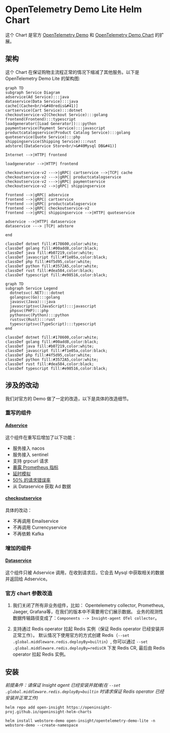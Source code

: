 # OpenTelemetry Demo Lite Helm Chart

这个 Chart 是官方 [OpenTelemetry Demo](https://github.com/open-telemetry/opentelemetry-demo) 和
[OpenTelemetry Demo Chart](https://github.com/open-telemetry/opentelemetry-helm-charts/tree/main/charts/opentelemetry-demo)
的扩展。

## 架构

这个 Chart 在保证购物主流程正常的情况下缩减了其他服务。以下是 OpenTelemetry Demo Lite 的架构图:

```mermaid
graph TD
subgraph Service Diagram
adservice(Ad Service):::java
dataservice(Data Service):::java
cache[(Cache<br/>&#40redis&#41)]
cartservice(Cart Service):::dotnet
checkoutservice-v2(Checkout Service):::golang
frontend(Frontend):::typescript
loadgenerator([Load Generator]):::python
paymentservice(Payment Service):::javascript
productcatalogservice(Product Catalog Service):::golang
quoteservice(Quote Service):::php
shippingservice(Shipping Service):::rust
adstore[(DataService Store<br/>&#40Mysql DB&#41)]

Internet -->|HTTP| frontend

loadgenerator -->|HTTP| frontend

checkoutservice-v2 --->|gRPC| cartservice -->|TCP| cache
checkoutservice-v2 --->|gRPC| productcatalogservice
checkoutservice-v2 --->|gRPC| paymentservice
checkoutservice-v2 -->|gRPC| shippingservice

frontend -->|gRPC| adservice
frontend -->|gRPC| cartservice
frontend -->|gRPC| productcatalogservice
frontend -->|gRPC| checkoutservice-v2
frontend -->|gRPC| shippingservice -->|HTTP| quoteservice

adservice -->|HTTP| dataservice
dataservice ---> |TCP| adstore

end

classDef dotnet fill:#178600,color:white;
classDef golang fill:#00add8,color:black;
classDef java fill:#b07219,color:white;
classDef javascript fill:#f1e05a,color:black;
classDef php fill:#4f5d95,color:white;
classDef python fill:#3572A5,color:white;
classDef rust fill:#dea584,color:black;
classDef typescript fill:#e98516,color:black;
```

```mermaid
graph TD
subgraph Service Legend
  dotnetsvc(.NET):::dotnet
  golangsvc(Go):::golang
  javasvc(Java):::java
  javascriptsvc(JavaScript):::javascript
  phpsvc(PHP):::php
  pythonsvc(Python):::python
  rustsvc(Rust):::rust
  typescriptsvc(TypeScript):::typescript
end

classDef dotnet fill:#178600,color:white;
classDef golang fill:#00add8,color:black;
classDef java fill:#b07219,color:white;
classDef javascript fill:#f1e05a,color:black;
classDef php fill:#4f5d95,color:white;
classDef python fill:#3572A5,color:white;
classDef rust fill:#dea584,color:black;
classDef typescript fill:#e98516,color:black;
```

## 涉及的改动

我们对官方的 Demo 做了一定的改造，以下是具体的改造细节。

### 重写的组件

#### [Adservice](https://github.com/openinsight-proj/opentelemetry-demo/tree/daocloud/src/adservice-v2#note-the-overall-helm-chart)

这个组件在重写后增加了以下功能：
- 服务接入 nacos
- 服务接入 sentinel
- 支持 grpcurl 请求
- [暴露 Prometheus 指标](https://github.com/openinsight-proj/adservice#metrics)
- [延时模拟](https://github.com/openinsight-proj/adservice#mock-latency)
- [50% 的请求错误率](https://github.com/openinsight-proj/adservice#mock-error)
- 从 Dataservice 获取 Ad 数据

#### [checkoutservice](https://github.com/openinsight-proj/opentelemetry-demo/tree/daocloud/src/checkoutservice-v2#checkout-service)

具体的改动：

- 不再调用 Emailservice
- 不再调用 Currencyservice
- 不再依赖 Kafka

### 增加的组件

#### [Dataservice](https://github.com/openinsight-proj/opentelemetry-demo/tree/daocloud/src/dataservice)

这个组件只被 Adservice 调用，在收到请求后，它会去 Mysql 中获取相关的数据并返回给 Adservice。

### 官方 chart 参数改造

1. 我们关闭了所有非业务组件，比如： Opentelemetry collector, Prometheus, Jaeger, Grafana等，在我们的版本中不需要用它们展示数据。
   业务的观测性数据传输路径变成了：`Components --> Insight-agent OTel collector`。

2. 支持通过 Redis operator 拉起 Redis 实例（保证 Redis operator 已经安装并正常工作）。
   默认情况下使用官方的方式创建 Redis（`--set .global.middleware.redis.deployBy=builtin`）,
   你可以通过 `--set .global.middleware.redis.deployBy=redisCR` 下发 Redis CR, 最后由 Redis operator 拉起 Redis 实例。

## 安装

_前提条件：请保证 Insight agent 已经安装并就绪(在 `--set .global.middleware.redis.deployBy=builtin` 时请求保证 Redis operator
已经安装并正常工作)_

```shell
helm repo add open-insight https://openinsight-proj.github.io/openinsight-helm-charts

helm install webstore-demo open-insight/opentelemetry-demo-lite -n webstore-demo --create-namespace
```




